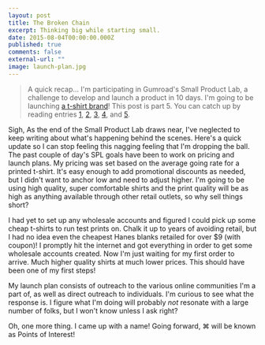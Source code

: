 ```yaml
---
layout: post
title: The Broken Chain
excerpt: Thinking big while starting small.
date: 2015-08-04T00:00:00.000Z
published: true
comments: false
external-url: ""
image: launch-plan.jpg
---
```

> A quick recap&hellip; I&#39;m participating in Gumroad&#39;s Small Product Lab, a challenge to develop and launch a product in 10 days. I&#39;m going to be launching [a t-shirt brand](https://gumroad.com/gpxl/follow)! This post is part 5. You can catch up by reading entries [1](/2015/07/28/one-small-step.html), [2](/2015/07/29/spl-day-2--planning.html), [3](/2015/07/30/hitting-a-rough-patch.html), [4](/2015/07/31/unexpected-perspective.html), and [5](/2015/08/01/a-bit-of-burnout.html).

Sigh, As the end of the Small Product Lab draws near, I&#39;ve neglected to keep writing about what&#39;s happening behind the scenes. Here&#39;s a quick update so I can stop feeling this nagging feeling that I&#39;m dropping the ball. The past couple of day&#39;s SPL goals have been to work on pricing and launch plans. My pricing was set based on the average going rate for a printed t-shirt. It&#39;s easy enough to add promotional discounts as needed, but I didn&#39;t want to anchor low and need to adjust higher. I&#39;m going to be using high quality, super comfortable shirts and the print quality will be as high as anything available through other retail outlets, so why sell things short?

I had yet to set up any wholesale accounts and figured I could pick up some cheap t-shirts to run test prints on. Chalk it up to years of avoiding retail, but I had no idea even the cheapest Hanes blanks retailed for over $9 (with coupon)! I promptly hit the internet and got everything in order to get some wholesale accounts created. Now I&#39;m just waiting for my first order to arrive. Much higher quality shirts at much lower prices. This should have been one of my first steps!

My launch plan consists of outreach to the various online communities I&#39;m a part of, as well as direct outreach to individuals. I&#39;m curious to see what the response is. I figure what I&#39;m doing will probably _not_ resonate with a large number of folks, but I won&#39;t know unless I ask right?

Oh, one more thing. I came up with a name! Going forward, ⌘ will be known as Points of Interest!